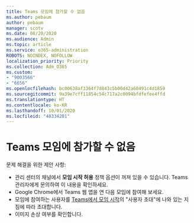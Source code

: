 ```yaml
---
title: Teams 모임에 참가할 수 없음
ms.author: pebaum
author: pebaum
manager: scotv
ms.date: 08/20/2020
ms.audience: Admin
ms.topic: article
ms.service: o365-administration
ROBOTS: NOINDEX, NOFOLLOW
localization_priority: Priority
ms.collection: Adm_O365
ms.custom:
- "9003566"
- "6656"
ms.openlocfilehash: bc00638af3364f7d843c5b00d42a60491c4d1859
ms.sourcegitcommit: 9a39e7cff11854c54c717a2c0094bfdfefee4ffd
ms.translationtype: HT
ms.contentlocale: ko-KR
ms.lasthandoff: 10/01/2020
ms.locfileid: "48334201"
---
```

# <a name="cant-join-teams-meeting"></a>Teams 모임에 참가할 수 없음

문제 해결을 위한 제안 사항:  

- 관리 센터의 채널에서 **모임 시작 허용** 정책 옵션이 꺼져 있을 수 있습니다. Teams 관리자에게 문의하여 이 내용을 확인하세요.
- Google Chrome에서 Teams 웹 앱을 연 다음 모임에 참여해 보세요.
- 모임에 참여하는 사용자를 [Teams에서 모임 시작](https://support.microsoft.com/office/start-an-instant-meeting-in-teams-ff95e53f-8231-4739-87fa-00b9723f4ef5)의 "사용자 초대"에 나와 있는 지침에 따라 초대합니다.
- 이미지 손상 여부를 확인합니다.
